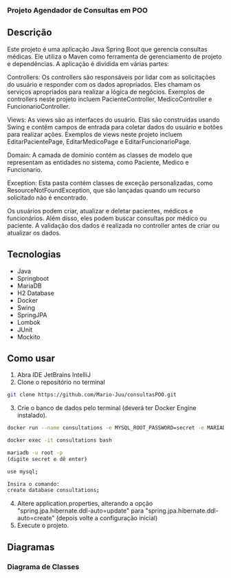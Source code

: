 ###  Projeto Agendador de Consultas em POO
## Descrição
Este projeto é uma aplicação Java Spring Boot que gerencia consultas médicas. Ele utiliza o Maven como ferramenta de gerenciamento de projeto e dependências.  A aplicação é dividida em várias partes:  

Controllers: Os controllers são responsáveis por lidar com as solicitações do usuário e responder com os dados apropriados. Eles chamam os serviços apropriados para realizar a lógica de negócios. Exemplos de controllers neste projeto incluem PacienteController, MedicoController e FuncionarioController.  

Views: As views são as interfaces do usuário. Elas são construídas usando Swing e contêm campos de entrada para coletar dados do usuário e botões para realizar ações. Exemplos de views neste projeto incluem EditarPacientePage, EditarMedicoPage e EditarFuncionarioPage.  

Domain: A camada de domínio contém as classes de modelo que representam as entidades no sistema, como Paciente, Medico e Funcionario.  

Exception: Esta pasta contém classes de exceção personalizadas, como ResourceNotFoundException, que são lançadas quando um recurso solicitado não é encontrado.  

Os usuários podem criar, atualizar e deletar pacientes, médicos e funcionários. Além disso, eles podem buscar consultas por médico ou paciente. A validação dos dados é realizada no controller antes de criar ou atualizar os dados.

## Tecnologias
- Java
- Springboot
- MariaDB
- H2 Database
- Docker
- Swing
- SpringJPA
- Lombok
- JUnit
- Mockito

## Como usar
1. Abra IDE JetBrains IntelliJ 
2. Clone o repositório no terminal
```sh
git clone https://github.com/Mario-Juu/consultasPOO.git
 ```
3. Crie o banco de dados pelo terminal (deverá ter Docker Engine instalado).
```sh
docker run --name consultations -e MYSQL_ROOT_PASSWORD=secret -e MARIADB_MSQL_LOCALHOST_USER=true -p 3306:3306 -d mariadb:latest

docker exec -it consultations bash

mariadb -u root -p
(digite secret e dê enter)

use mysql;

Insira o comando:
create database consultations;
```
4. Altere application.properties, alterando a opção "spring.jpa.hibernate.ddl-auto=update" para "spring.jpa.hibernate.ddl-auto=create" (depois volte a configuração inicial)
5. Execute o projeto.


## Diagramas
### Diagrama de Classes
<img src="">

 
